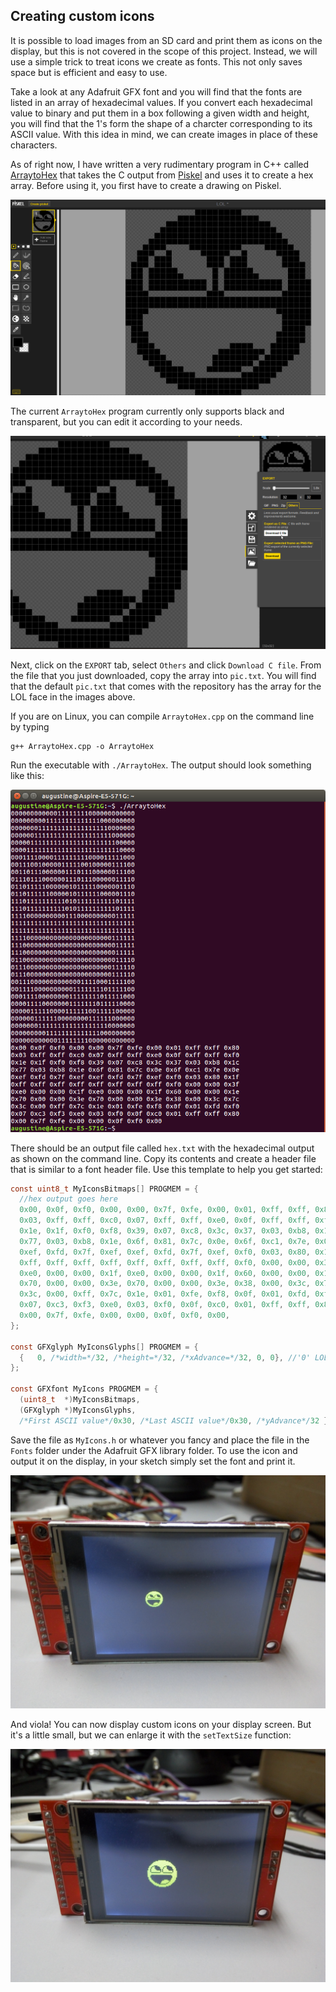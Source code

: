 ## Creating custom icons

It is possible to load images from an SD card and print them as icons on the display, but this is not covered in the scope of this project. Instead, we will use a simple trick to treat icons we create as fonts. This not only saves space but is efficient and easy to use.

Take a look at any Adafruit GFX font and you will find that the fonts are listed in an array of hexadecimal values. If you convert each hexadecimal value to binary and put them in a box following a given width and height, you will find that the 1's form the shape of a charcter corresponding to its ASCII value. With this idea in mind, we can create images in place of these characters.

As of right now, I have written a very rudimentary program in C++ called [ArraytoHex](../ArraytoHex/ArraytoHex.cpp) that takes the C output from [Piskel](http://www.piskelapp.com/) and uses it to create a hex array. Before using it, you first have to create a drawing on Piskel. 

![Piskel](/images/Piskel.png)

The current `ArraytoHex` program currently only supports black and transparent, but you can edit it according to your needs.

![Piskel](/images/Export.png)

Next, click on the `EXPORT` tab, select `Others` and click `Download C file`. From the file that you just downloaded, copy the array into `pic.txt`. You will find that the default `pic.txt` that comes with the repository has the array for the LOL face in the images above.

If you are on Linux, you can compile `ArraytoHex.cpp` on the command line by typing

```shell
g++ ArraytoHex.cpp -o ArraytoHex
```

Run the executable with `./ArraytoHex`. The output should look something like this:

![ArraytoHex](/images/ArraytoHex.png)

There should be an output file called `hex.txt` with the hexadecimal output as shown on the command line. Copy its contents and create a header file that is similar to a font header file. Use this template to help you get started:

```c
const uint8_t MyIconsBitmaps[] PROGMEM = {
  //hex output goes here
  0x00, 0x0f, 0xf0, 0x00, 0x00, 0x7f, 0xfe, 0x00, 0x01, 0xff, 0xff, 0x80, 
  0x03, 0xff, 0xff, 0xc0, 0x07, 0xff, 0xff, 0xe0, 0x0f, 0xff, 0xff, 0xf0, 
  0x1e, 0x1f, 0xf0, 0xf8, 0x39, 0x07, 0xc8, 0x3c, 0x37, 0x03, 0xb8, 0x1c, 
  0x77, 0x03, 0xb8, 0x1e, 0x6f, 0x81, 0x7c, 0x0e, 0x6f, 0xc1, 0x7e, 0x0e, 
  0xef, 0xfd, 0x7f, 0xef, 0xef, 0xfd, 0x7f, 0xef, 0xf0, 0x03, 0x80, 0x1f, 
  0xff, 0xff, 0xff, 0xff, 0xff, 0xff, 0xff, 0xff, 0xf0, 0x00, 0x00, 0x3f, 
  0xe0, 0x00, 0x00, 0x1f, 0xe0, 0x00, 0x00, 0x1f, 0x60, 0x00, 0x00, 0x1e, 
  0x70, 0x00, 0x00, 0x3e, 0x70, 0x00, 0x00, 0x3e, 0x38, 0x00, 0x3c, 0x7c, 
  0x3c, 0x00, 0xff, 0x7c, 0x1e, 0x01, 0xfe, 0xf8, 0x0f, 0x01, 0xfd, 0xf0, 
  0x07, 0xc3, 0xf3, 0xe0, 0x03, 0xf0, 0x0f, 0xc0, 0x01, 0xff, 0xff, 0x80, 
  0x00, 0x7f, 0xfe, 0x00, 0x00, 0x0f, 0xf0, 0x00, 
};

const GFXglyph MyIconsGlyphs[] PROGMEM = {
  {   0, /*width=*/32, /*height=*/32, /*xAdvance=*/32, 0, 0}, //'0' LOL face
};

const GFXfont MyIcons PROGMEM = {
  (uint8_t  *)MyIconsBitmaps,
  (GFXglyph *)MyIconsGlyphs,
  /*First ASCII value*/0x30, /*Last ASCII value*/0x30, /*yAdvance*/32 };
```

Save the file as `MyIcons.h` or whatever you fancy and place the file in the `Fonts` folder under the Adafruit GFX library folder. To use the icon and output it on the display, in your sketch simply set the font and print it.

![Small LOL](/images/SmallLOL.jpg)

And viola! You can now display custom icons on your display screen. But it's a little small, but we can enlarge it with the `setTextSize` function:

![Big LOL](/images/BigLOL.jpg)
